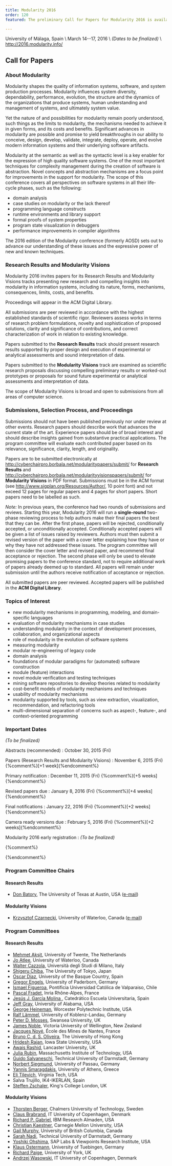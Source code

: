 ```yaml
---
title: Modularity 2016
order: 120
featured: The preliminary Call for Papers for Modularity 2016 is available

---
```


University of Málaga, Spain \\
March 14--17, 2016 \\
_(Dates to be finalized)_ \\
<http://2016.modularity.info/>


Call for Papers
----------------

### About Modularity

Modularity shapes the quality of information systems, software, and system
production processes. Modularity influences system diversity, dependability,
performance, evolution, the structure and the dynamics of the organizations
that produce systems, human understanding and management of systems, and
ultimately system value.

Yet the nature of and possibilities for modularity remain poorly understood,
such things as the limits to modularity, the mechanisms needed to achieve it in
given forms, and its costs and benefits. Significant advances in modularity are
possible and promise to yield breakthroughs in our ability to conceive, design,
develop, validate, integrate, deploy, operate, and evolve modern information
systems and their underlying software artifacts.

Modularity at the semantic as well as the syntactic level is a key enabler for
the expression of high quality software systems. One of the most important
techniques for complexity management during the creation of software is
abstraction. Novel concepts and abstraction mechanisms are a focus point for
improvements in the support for modularity. The scope of this conference covers
all perspectives on software systems in all their life-cycle phases, such as
the following:

 * domain analysis
 * case studies on modularity or the lack thereof
 * programming language constructs
 * runtime environments and library support
 * formal proofs of system properties
 * program state visualization in debuggers
 * performance improvements in compiler algorithms

The 2016 edition of the Modularity conference (formerly AOSD) sets out to
advance our understanding of these issues and the expressive power of new
and known techniques.


### Research Results and Modularity Visions

Modularity 2016 invites papers for its Research Results and Modularity Visions
tracks presenting new research and compelling insights into modularity in
information systems, including its nature, forms, mechanisms, consequences,
limits, costs, and benefits.

Proceedings will appear in the ACM Digital Library.

All submissions are peer reviewed in accordance with the highest established
standards of scientific rigor. Reviewers assess works in terms of research
problem formulations, novelty and sophistication of proposed solutions, clarity
and significance of contributions, and correct characterization of work in
relation to existing knowledge.

Papers submitted to the **Research Results** track should present research
results supported by proper design and execution of experimental or analytical
assessments and sound interpretation of data.

Papers submitted to the **Modularity Visions** track are examined
as scientific research proposals discussing compelling
preliminary results or worked-out prototypes or proposals for sound
future experimental or analytical assessments and interpretation
of data.
<!-- The use of worked-out prototypes to support new
ideas is strongly encouraged. -->
The scope of Modularity Visions is broad and open to submissions from all areas
of computer science.

### Submissions, Selection Process, and Proceedings

Submissions should not have been published previously nor under review at other
events. Research papers should describe work that advances the current state of
the art. Experience papers should be of broad interest and should describe
insights gained from substantive practical applications. The program committee
will evaluate each contributed paper based on its relevance, significance,
clarity, length, and originality.

Papers are to be submitted electronically at
<http://cyberchairpro.borbala.net/modularitypapers/submit/> for **Research
Results** and <http://cyberchairpro.borbala.net/modularityvisionspapers/submit/>
for **Modularity Visions** in PDF format. Submissions must be in the ACM format
(see <http://www.sigplan.org/Resources/Author/>, 10 point font) and not exceed
12 pages for regular papers and 4 pages for short papers. Short papers need to
be labelled as such.

_Note:_ In previous years, the conference had two rounds of submissions and
reviews. Starting this year, Modularity 2016 will run a **single-round** two-phase
reviewing process to help authors make their final papers the best that they
can be. After the first phase, papers will be rejected, conditionally accepted,
or unconditionally accepted. Conditionally accepted papers will be given a list
of issues raised by reviewers. Authors must then submit a revised version of
the paper with a cover letter explaining how they have or why they have not
addressed these issues. The program committee will then consider the cover letter and
revised paper, and recommend final acceptance or rejection. The second phase
will only be used to elevate promising papers to the conference standard, not
to require additional work of papers already deemed up to standard. All papers
will remain under submission until the authors receive notification of
acceptance or rejection.

All submitted papers are peer reviewed. Accepted papers will be published in
the **ACM Digital Library**.


### Topics of Interest

 * new modularity mechanisms in programming, modeling, and domain-specific languages
 * evaluation of modularity mechanisms in case studies
 * understanding modularity in the context of development processes, collaboration, and organizational aspects
 * role of modularity in the evolution of software systems
 * measuring modularity
 * modular re-engineering of legacy code 
 * domain analysis
 * foundations of modular paradigms for (automated) software construction
 * module (feature) interactions 
 * novel module verification and testing techniques
 * mining software repositories to develop theories related to modularity
 * cost-benefit models of modularity mechanisms and techniques
 * usability of modularity mechanisms
 * modularity supported by tools, such as view extraction, visualization, recommendation, and refactoring tools
 * multi-dimensional separation of concerns such as aspect-, feature-, and context-oriented programming

### Important Dates


_(To be finalized)_

Abstracts (recommended)
: October 30, 2015 (Fri)

Papers (Research Results and Modularity Visions)
: November 6, 2015 (Fri) {%comment%}[+1 week]{%endcomment%}

Primary notification
: December 11, 2015 (Fri) {%comment%}[+5 weeks]{%endcomment%}

Revised papers due
: January 8, 2016 (Fri) {%comment%}[+4 weeks]{%endcomment%}

Final notifications
: January 22, 2016 (Fri) {%comment%}[+2 weeks]{%endcomment%}

Camera ready versions due
: February 5, 2016 (Fri) {%comment%}[+2 weeks]{%endcomment%}

Modularity 2016 early registration
: _(To be finalized)_ 

{%comment%}
<!--??? ONE MONTH PRIOR TO CONFERENCE ??? -->
{%endcomment%}

### Program Committee Chairs

#### Research Results

 * [Don Batory](http://www.cs.utexas.edu/~dsb/), The University of Texas at Austin, USA
([e-mail](mailto:batory@cs.utexas.edu))

#### Modularity Visions

 * [Krzysztof Czarnecki](http://gsd.uwaterloo.ca/kczarnec/), University of Waterloo, Canada
([e-mail](mailto:kczarnec@gsd.uwaterloo.ca))



### Program Committees

#### Research Results

 * [Mehmet Akşit](http://www.utwente.nl/ewi/trese/people/Aksit/), University of Twente, The Netherlands
 * [Jo Atlee](https://cs.uwaterloo.ca/%7Ejmatlee/), University of Waterloo, Canada
 * [Walter Cazzola](http://cazzola.di.unimi.it/), Università degli Studi di Milano, Italy
 * [Shigeru Chiba](http://www.csg.ci.i.u-tokyo.ac.jp/%7Echiba/site/), The University of Tokyo, Japan
 * [Oscar Díaz](http://www.onekin.org/content/oscar-diaz), University of the Basque Country, Spain
 * [Gregor Engels](http://www.upb.de/cs/engels.html), University of Paderborn, Germany
 * [Ismael Figueroa](http://www.inf.ucv.cl/%7Eifigueroa), Pontificia Universidad Católica de Valparaiso, Chile
 * [Pascal Fradet](http://www.inrialpes.fr/pop-art/people/fradet), Inria Rhône-Alpes, France
 * [Jesús J. García Molina ](http://dis.um.es/%7Ejmolina/), Catedrático Escuela Universitaria, Spain
 * [Jeff Gray](http://gray.cs.ua.edu/), University of Alabama, USA
 * [George Heineman](http://www.cs.wpi.edu/%7Eheineman), Worcester Polytechnic Institute, USA
 * [Ralf L&auml;mmel](http://softlang.wikidot.com/rlaemmel:home), University of Koblenz-Landau, Germany
 * [Peter D. Mosses](http://www.cs.swansea.ac.uk/%7Ecspdm/), Swansea University, UK
 * [James Noble](http://homepages.ecs.vuw.ac.nz/%7Ekjx/), Victoria University of Wellington, New Zealand
 * [Jacques Noy&eacute;](http://www.emn.fr/noye/), École des Mines de Nantes, France
 * [Bruno C. d. S. Oliveira](http://i.cs.hku.hk/%7Ebruno), The University of Hong Kong
 * [Hridesh Rajan](http://www.cs.iastate.edu/%7Ehridesh/), Iowa State University, USA
 * [Awais Rashid](http://www.research.lancs.ac.uk/portal/en/people/awais-rashid), Lancaster University, UK
 * [Julia Rubin](http://people.csail.mit.edu/mjulia/), Massachusetts Institute of Technology, USA
 * [Guido Salvaneschi](http://www.guidosalvaneschi.com/), Technical University of Darmstadt, Germany
 * [Norbert Siegmund](http://www.infosun.fim.uni-passau.de/spl/people-nsiegmund.php), University of Passau, Germany
 * [Yannis Smaragdakis](http://smaragd.org/), University of Athens, Greece
 * [Eli Tilevich](http://people.cs.vt.edu/%7Etilevich/), Virginia Tech, USA
 * Salva Trujillo, IK4-IKERLAN, Spain
 * [Steffen Zschaler](http://www.steffen-zschaler.de/), King's College London, UK

#### Modularity Visions

 * [Thorsten Berger](http://gsd.uwaterloo.ca/tberger/), Chalmers University of Technology, Sweden
 * [Claus Brabrand](http://www.itu.dk/people/brabrand/), IT University of Copenhagen, Denmark
 * [Richard P. Gabriel](http://dreamsongs.com), IBM Research Almaden, USA
 * [Christian Kaestner](http://www.cs.cmu.edu/~ckaestne/), Carnegie Mellon University, USA
 * [Gail Murphy](http://www.cs.ubc.ca/~murphy/), University of British Columbia, Canada
 * [Sarah Nadi](http://www.stg.tu-darmstadt.de/staff/sarah_nadi/sarah_nadi.en.jsp), Technical University of Darmstadt, Germany
 * [Yoshiki Ohshima](http://vpri.org/html/team_bios/yoshiki.htm), SAP Labs & Viewpoints Research Institute, USA
 * [Klaus Ostermann](http://ps.informatik.uni-tuebingen.de/team/ostermann/), University of Tuebingen, Germany
 * [Richard Paige](http://www-users.cs.york.ac.uk/~paige/), University of York, UK
 * [Andrzej Wasowski](http://www.itu.dk/people/wasowski/), IT University of Copenhagen, Denmark

